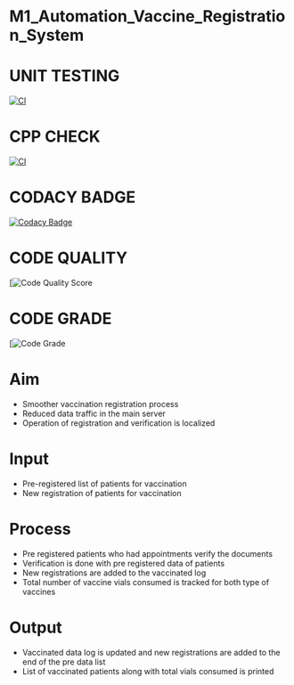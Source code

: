 # M1_Automation_Vaccine_Registration_System

# UNIT TESTING
[![CI](https://github.com/satyam0458/M1_Automation_Mini_Voting_System/actions/workflows/unity.yml/badge.svg)](https://github.com/satyam0458/M1_Automation_Mini_Voting_System/actions/workflows/unity.yml)

# CPP CHECK
[![CI](https://github.com/satyam0458/M1_Automation_Mini_Voting_System/actions/workflows/cppcheck.yml/badge.svg)](https://github.com/satyam0458/M1_Automation_Mini_Voting_System/actions/workflows/cppcheck.yml)

# CODACY BADGE
[![Codacy Badge](https://app.codacy.com/project/badge/Grade/dc4d2dddeb41477a867c82e6da7ba6e1)](https://www.codacy.com/gh/satyam0458/M1_Automation_Mini_Voting_System/dashboard?utm_source=github.com&amp;utm_medium=referral&amp;utm_content=satyam0458/M1_Automation_Mini_Voting_System&amp;utm_campaign=Badge_Grade)

# CODE QUALITY
[![Code Quality Score](https://api.codiga.io/project/29902/score/svg)

# CODE GRADE
[![Code Grade](https://api.codiga.io/project/29902/status/svg)

# Aim
- Smoother vaccination registration process
- Reduced data traffic in the main server
- Operation of registration and verification is localized
# Input
- Pre-registered list of patients for vaccination
- New registration of patients for vaccination
# Process
- Pre registered patients who had appointments verify the documents
- Verification is done with pre registered data of patients
- New registrations are added to the vaccinated log
- Total number of vaccine vials consumed is tracked for both type of vaccines
# Output
- Vaccinated data log is updated and new registrations are added to the end of the pre data list
- List of vaccinated patients along with total vials consumed is printed
